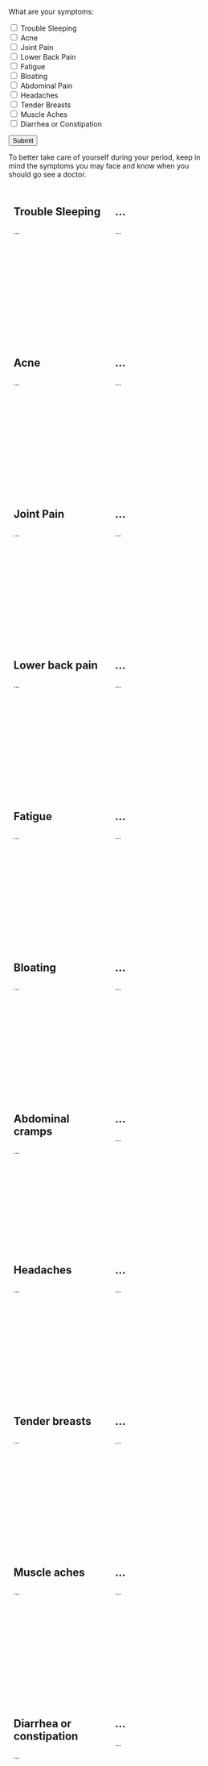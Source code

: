 <style>
* {
  box-sizing: border-box;
}

/* Create two equal columns that floats next to each other */
.column {
  float: left;
  width: 50%;
  padding: 10px;
  height: 300px; /* Should be removed. Only for demonstration */
}

/* Clear floats after the columns */
.row:after {
  content: "";
  display: table;
  clear: both;
}
</style>
<body>
<form>
<p>What are your symptoms:</p>
<input type="checkbox" name="symptoms" id="sym1" value="trouble_sleeping" onclick="return ValidateSelection();">
<label for="sym1">Trouble Sleeping</label>
<br>
<input form="myForm" type="checkbox" name="symptoms" id="sym2"  value="acne" onclick="return ValidateSelection();"> 
<label for="sym2">Acne</label>
<br>
<input form="myForm" type="checkbox" name="symptoms" id="sym3"  value="joint_pain" onclick="return ValidateSelection();"> 
<label for="sym3">Joint Pain</label>
<br>
<input type="checkbox" name="symptoms" id="sym4" value="lower_back_pain" onclick="return ValidateSelection();"> 
<label for="sym4">Lower Back Pain</label>
<br>
<input type="checkbox" name="symptoms" id="sym5" value="fatigue" onclick="return ValidateSelection();"> 
<label for="sym4">Fatigue</label>
<br>
<input type="checkbox" name="symptoms" id="sym6" value="bloating" onclick="return ValidateSelection();"> 
<label for="sym4">Bloating</label>
<br>
<input type="checkbox" name="symptoms" id="sym7" value="abdominal pain" onclick="return ValidateSelection();">
<label for="sym4">Abdominal Pain</label>
<br>
<input type="checkbox" name="symptoms" id="sym8" value="headaches" onclick="return ValidateSelection();"> 
<label for="sym4">Headaches</label>
<br>
<input type="checkbox" name="symptoms" id="sym9" value="tender_breasts" onclick="return ValidateSelection();">
<label for="sym4">Tender Breasts</label>
<br>
<input type="checkbox" name="symptoms" id="sym10" value="muscle_aches" onclick="return ValidateSelection();">
<label for="sym4">Muscle Aches</label>
<br>
<input type="checkbox" name="symptoms" id="sym11" value="diarrhea_or_constipation" onclick="return ValidateSelection();">
<label for="sym4">Diarrhea or Constipation</label>
</form>

<p><input type="submit" value="Submit"></p>
    
<script type="text/javascript">  
   function ValidateSelection()  
   {  
       var check_box = document.getElementsByName("symptoms");  
       var CheckedItems = 0; 
       for(var i = 0; i < check_box.length; i++)  
       {  
           if(check_box[i].checked)  
               CheckedItems++;  
       }   
   }  
</script>

<p>To better take care of yourself during your period, keep in mind the symptoms you may face and know when you should go see a doctor. <p>

<div class="row">
  <div class="column">
    <h2>Trouble Sleeping</h2>
    <p>...</p>
  </div>
  <div class="column">
    <h2>...</h2>
    <p>...</p>
  </div>
</div>

<div class="row">
  <div class="column">
    <h2>Acne</h2>
    <p>...</p>
  </div>
  <div class="column">
    <h2>...</h2>
    <p>...</p>
  </div>
</div>

<div class="row">
  <div class="column">
    <h2>Joint Pain</h2>
    <p>...</p>
  </div>
  <div class="column">
    <h2>...</h2>
    <p>...</p>
  </div>
</div>

<div class="row">
  <div class="column">
    <h2>Lower back pain</h2>
    <p>...</p>
  </div>
  <div class="column">
    <h2>...</h2>
    <p>...</p>
  </div>
</div>

<div class="row">
  <div class="column">
    <h2>Fatigue</h2>
    <p>...</p>
  </div>
  <div class="column">
    <h2>...</h2>
    <p>...</p>
  </div>
</div>

<div class="row">
  <div class="column">
    <h2>Bloating</h2>
    <p>...</p>
  </div>
  <div class="column">
    <h2>...</h2>
    <p>...</p>
  </div>
</div>

<div class="row">
  <div class="column">
    <h2>Abdominal cramps</h2>
    <p>...</p>
  </div>
  <div class="column" >
    <h2>...</h2>
    <p>...</p>
  </div>
</div>

<div class="row">
  <div class="column">
    <h2>Headaches</h2>
    <p>...</p>
  </div>
  <div class="column">
    <h2>...</h2>
    <p>...</p>
  </div>
</div>
<div class="row">
  <div class="column">
    <h2>Tender breasts</h2>
    <p>...</p>
  </div>
  <div class="column">
    <h2>...</h2>
    <p>...</p>
  </div>
</div>
<div class="row">
  <div class="column">
    <h2>Muscle aches</h2>
    <p>...</p>
  </div>
  <div class="column">
    <h2>...</h2>
    <p>...</p>
  </div>
</div>
<div class="row">
  <div class="column">
    <h2>Diarrhea or constipation</h2>
    <p>...</p>
  </div>
  <div class="column">
    <h2>...</h2>
    <p>...</p>
  </div>
</div>
